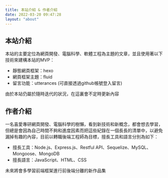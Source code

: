 ```yaml
---
title: 本站介紹 & 作者介紹
date: 2022-03-20 09:47:28
layout: "about"
---
```


## 本站介紹
本站的主要定位為網頁開發、電腦科學、軟體工程為主題的文章，並且使用著以下技術來建構本站的MVP：
  - 靜態網頁框架：hexo
  - 網頁框架主題：fluid
  - 留言功能：utterances (可直接透過github帳號登入留言)

由於本站仍屬於隨時迭代的狀況，在這裏會不定時更新內容

## 作者介紹
一名喜愛專研網頁開發、電腦科學的樹懶，看到新技術和新概念，都會想去學習，但總是會因為自己時間不夠和進度因素而把這些紀錄在一個長長的清單中，以避免漏掉有趣的內容，目前以轉職後端工程師為目標，擅長工具和語言分別為如下：
  - 擅長工具：Node.js、Express.js、Restful API、Sequelize、MySQL、Mongoose、MongoDB
  - 擅長語言：JavaScript、HTML、CSS

未來將會多學習前端框架進行前後端分離的新作品集

